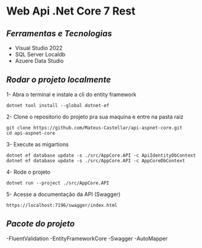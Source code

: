 # **Web Api .Net Core 7 Rest**

## *Ferramentas e Tecnologias*
- Visual Studio 2022
- SQL Server Localdb
- Azuere Data Studio

## *Rodar o projeto localmente*

1- Abra o terminal e instale a cli do entity framework
```shell
dotnet tool install --global dotnet-ef
```

2- Clone o repositorio do projeto pra sua maquina e entre na pasta raiz
```shell
git clone https://github.com/Mateus-Castellar/api-aspnet-core.git
cd api-aspnet-core
```

3- Execute as migartions
```shell
dotnet ef database update -s ./src/AppCore.API -c ApiIdentityDbContext
dotnet ef database update -s ./src/AppCore.API -c AppCoreDbContext
```

4- Rode o projeto
```shell
dotnet run --project ./src/AppCore.API
```

5- Acesse a documentação da API (Swagger)
```shell
https://localhost:7196/swagger/index.html
```

## *Pacote do projeto*
-FluentValidation
-EntityFrameworkCore
-Swagger
-AutoMapper




